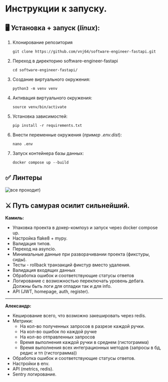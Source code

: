 # Инструкции к запуску.

## 🖥 Установка + запуск (**_linux_**):

1. Клонирование репозитория

   ```git clone https://github.com/vnj64/software-engineer-fastapi.git```
2. Переход в директорию software-engineer-fastapi

   ```cd software-engineer-fastapi/```
3. Создание виртуального окружения:

    ```python3 -m venv venv```
4. Активация виртуального окружения:
    
    ```source venv/bin/activate```
5. Установка зависимостей:
    
    ```pip install -r requirements.txt```
6. Внести переменные окружения (_пример .env.dist_):

    ```nano .env```
8. Запуск контейнера базы данных:

    ```docker compose up --build```


## ✅ Линтеры
![все проходит)](/github-assets/photo_2024-01-15_21-11-50.jpg)

## ⚔️ Путь самурая осилит сильнейший.
**Камиль:**
- Упаковка проекта в докер-компоуз и запуск через docker compose up.
- Настройка flake8 + mypy.
- Валидация типов.
- Переход на asyncio.
- Минимальные данные при разворачивании проекта (фикстуры, сиды).
- Тесты - rollback транзакций фикстур вместо удаления.
- Валидация входящих данных
- Обработка ошибок и соответствующие статусы ответов
- Логирование с возможностью переключать уровень дебага. Должны быть логи для отладки так и для info.
- API (JWT, homepage, auth, register).

------

**Александр:**
- Кеширование всего, что возможно закешировать через redis.
- Метрики: 
  - На кол-во полученных запросов в разрезе каждой ручки.
  - На кол-во ошибок по каждой ручке
  - На кол-во отправленных запросов
  - Время выполнения каждой ручки в среднем (гистограмма)
  - Время выполнения всех интеграционных методов (запросы в бд, редис и тп (гистограмма))
- Обработка ошибок и соответствующие статусы ответов.
- Настройки в env.
- API (metrics, redis).
- Sentry логирование.